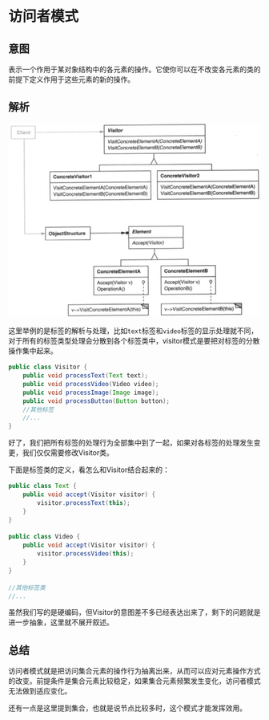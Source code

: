 # 访问者模式

## 意图

表示一个作用于某对象结构中的各元素的操作。它使你可以在不改变各元素的类的前提下定义作用于这些元素的新的操作。

## 解析


![](../../../../../img/visitor.png)


这里举例的是标签的解析与处理，比如`text`标签和`video`标签的显示处理就不同，对于所有的标签类型处理会分散到各个标签类中，visitor模式是要把对标签的分散操作集中起来。

```java
public class Visitor {
    public void processText(Text text);
    public void processVideo(Video video);
    public void processImage(Image image);
    public void processButton(Button button);
    //其他标签
    //...
}
```

好了，我们把所有标签的处理行为全部集中到了一起，如果对各标签的处理发生变更，我们仅仅需要修改Visitor类。

下面是标签类的定义，看怎么和Visitor结合起来的：

```java
public class Text {
    public void accept(Visitor visitor) {
        visitor.processText(this);
    }
}

public class Video {
    public void accept(Visitor visitor) {
        visitor.processVideo(this);
    }
}

//其他标签类
//...
```

虽然我们写的是硬编码，但Visitor的意图差不多已经表达出来了，剩下的问题就是进一步抽象，这里就不展开叙述。


## 总结

访问者模式就是把访问集合元素的操作行为抽离出来，从而可以应对元素操作方式的改变。前提条件是集合元素比较稳定，如果集合元素频繁发生变化，访问者模式无法做到适应变化。

还有一点是这里提到集合，也就是说节点比较多时，这个模式才能发挥效用。


